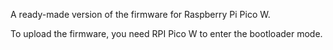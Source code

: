 A ready-made version of the firmware for Raspberry Pi Pico W.

To upload the firmware, you need RPI Pico W to enter the bootloader mode.

